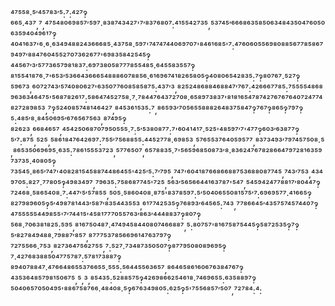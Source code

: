 ⁴⁷⁵⁵⁸·⁵′⁴⁵⁷⁸³′⁵:⁷:⁴²⁷‽⁶⁶⁵·⁴³⁷,⁷,⁴⁷⁵⁴⁸⁰⁶⁹⁸⁵⁷′⁵⁹⁷·⁸³⁸⁷⁴³⁴²⁷'⁷′⁸³⁷⁶⁸⁰⁷:⁴¹⁵⁵⁴²⁷³⁵,⁵³⁷⁴⁵′⁶⁶⁶⁸⁶³⁵⁸⁵⁰⁶³⁴⁸⁴³⁵⁰⁴⁷⁶⁰⁵⁰⁶³⁵⁹⁴⁰⁴⁹⁶¹⁷‽⁴⁰⁴¹⁶³⁷'⁶·⁶·⁶³⁴⁹⁴⁸⁸²⁴³⁶⁶⁶⁸⁵·⁴³⁷⁵⁸·⁵⁹⁷'⁷⁴⁷⁴⁷⁴⁴⁰⁶⁹⁷⁰⁷'⁸⁴⁶¹⁶⁸⁵'⁷:⁴⁷⁶⁰⁶⁰⁵⁵⁶⁹⁸⁰⁸⁸⁵⁶⁷⁷⁸⁵⁸⁶⁷⁹⁴⁹⁷′⁸⁸⁴⁷⁶⁰⁴⁵⁵²⁷⁰⁷³⁶²⁶⁷⁷'⁶⁹⁸³⁵⁸⁴²⁵⁴⁵‽⁴⁴⁵⁶⁷′³′⁵⁷⁷³⁶⁵⁷⁹⁸¹⁸³⁷:⁶⁹⁷³⁸⁰⁵⁸⁷⁷⁷⁸⁵⁵⁴⁸⁵·⁶⁴⁵⁵⁸³⁵⁵⁷‽⁸¹⁵⁵⁴¹⁸⁷⁶·⁷'⁶⁵³′⁵³⁶⁶⁴³⁶⁶⁶⁵⁴⁸⁸⁸⁶⁰⁷⁸⁸⁵⁶·⁶¹⁶⁹⁶⁷⁴¹⁸²⁶⁵⁸⁰⁵‽⁴⁰⁸⁰⁶⁵⁴²⁸³⁵:⁷‽⁸⁰⁷⁶⁷·⁵²⁷‽⁵⁹⁶⁷³,⁶⁰⁷²⁷⁴³′⁵⁷⁴⁰⁸⁰⁶²⁷'⁶³⁵⁰⁷⁷⁶⁰⁸⁵⁸⁵⁸⁷⁵:⁴³⁷′³,⁸²⁵²⁴⁸⁶⁸⁸⁴⁶⁸⁸⁴⁷′⁷⁶⁷:⁴²⁶⁶⁶⁷⁷⁸⁵:⁷⁵⁵⁵⁵⁴⁸⁶⁸⁹⁶³⁶³⁴⁶⁴⁷⁵'⁵⁶⁸⁷⁸²⁶¹⁷:⁵⁸⁶⁴⁷⁴⁵²⁷⁵⁸·⁷·⁷⁸⁴⁴⁷⁶⁴³⁷²⁷⁰⁸·⁶⁵⁸⁹⁷³⁸³⁷'⁸¹⁸¹⁶⁵⁴⁷⁸⁷⁴²⁷⁶⁷⁶⁷⁶⁴⁰⁷²⁴⁷⁷⁴⁸²⁷²⁸⁹⁸⁵³,⁷‽⁵²⁴⁰⁸⁵⁷⁴⁸¹⁴⁶⁴²⁷,⁸⁴⁵³⁶¹⁵³⁵:⁷,⁸⁶⁵⁹³′⁷⁰⁵⁶⁵⁵⁸⁸⁸²⁶⁴⁸³⁷⁵⁸⁴⁷‽⁷⁶⁷‽⁸⁶⁵‽⁷⁹⁷‽⁵:⁴⁸⁵′⁸·⁸⁴⁵⁰⁶⁹⁵′⁶⁷⁶⁵⁶⁷⁵⁶³,⁸⁷⁴⁹⁵‽⁸²⁶²³,⁶⁶⁸⁴⁶⁵⁷,⁴⁵⁴²⁵⁰⁶⁸⁷⁰⁷⁹⁵⁰⁵⁵⁵·⁷:⁵′⁵³⁸⁰⁸⁷⁷:⁷'⁶⁰⁴¹⁴¹⁷·⁵²⁵'⁴⁸⁵⁹⁷′⁷'⁴⁷⁷‽⁶⁰³′⁶³⁸⁷⁷‽⁵′⁷:⁸⁷⁵,⁵²⁵,⁵⁸⁶¹⁸⁴⁷⁶⁴²⁶⁹⁷:⁷⁵⁵′⁷⁵⁶⁸⁸⁵⁵:⁴⁴⁵²⁷⁷⁸·⁶⁹⁸⁵³,⁵⁷⁶⁵⁵³⁷⁶⁴⁰⁵⁹⁵⁷⁷,⁸³⁷³⁴⁹³′⁷⁹⁷⁴⁵⁷⁵⁰⁸·⁵,⁸⁶⁵³⁵⁰⁶⁹⁶⁹⁵·⁶³⁵:⁷⁸⁶¹⁵⁵⁵³⁷²³,⁵⁷⁷⁶⁵⁰⁷,⁶⁵⁷⁸⁸³⁵·⁷'⁵⁶⁵⁹⁶⁸⁵⁰⁸⁷³′⁸·⁸³⁶²⁴⁷⁶⁷⁸²⁸⁶⁶⁴⁷⁹⁷²⁸¹⁶³⁵⁹⁷³⁷³⁵·⁴⁰⁸⁰⁵‽⁷³⁵⁴⁵·⁸⁶⁵′⁷⁴⁷'⁴⁰⁸²⁸¹⁵⁴⁵⁸⁸⁷⁴⁴⁸⁶⁴⁵⁵'⁴²⁵′⁵:⁷′⁷⁹⁵,⁷⁴⁷'⁶⁰⁴¹⁸⁷⁶⁶⁸⁶⁶⁸⁸⁷⁵³⁶⁸⁸⁰⁸⁷⁷⁴⁵,⁷⁴³′⁷⁵³,⁴³⁴⁹⁷⁰⁵:⁸²⁷·⁷⁷⁸⁰⁵‽⁴⁹⁸³⁴⁹⁷,⁷⁹⁶³⁵:⁷⁵⁸⁶⁸⁷⁷⁴⁵'⁷²⁵,⁵⁶³′⁵⁶⁵⁶⁶⁴⁴¹⁶³⁷⁸⁷'⁵⁴⁷,⁵⁴⁵⁹⁴²⁴⁷⁷⁸⁸¹⁷′⁸⁰⁴⁴⁷‽⁷²⁴⁶⁸·⁵⁸⁶⁵⁴⁰⁸·⁷:⁴⁴⁷′⁵′⁵⁷⁸⁵⁵,⁵⁰⁵·⁵⁸⁶⁰⁴⁰⁸·⁸⁷⁵'⁸³⁷⁸⁵⁹⁷:⁵′⁵⁰⁴⁰⁶⁵⁵⁰⁸¹⁵⁷⁵′⁷:⁶⁹⁶⁹⁵⁷⁷·⁴¹⁶⁶⁵‽⁸²⁷⁹⁸⁹⁶⁰⁵‽⁵′⁴⁹⁸⁷⁸¹⁴⁴³′⁵⁸⁷′⁸³⁵⁴⁴³⁵⁵³,⁶¹⁷⁷⁴²⁵³⁵‽⁷⁶⁸⁹³′⁶⁴⁵⁶⁵:⁷⁴³,⁷⁷⁸⁶⁶⁴⁵′⁴³⁵⁷⁵⁷⁴⁵⁷⁴⁴⁰⁷‽⁴⁷⁵⁵⁵⁵⁵⁴⁴⁹⁸⁵⁵'⁷′⁷⁴⁴¹⁵'⁴⁵⁸¹⁷⁷⁷⁰⁵⁵⁷⁶³′⁸⁶³′⁴⁴⁴⁸⁸³⁷‽⁸⁰⁷‽⁵⁶⁸·⁷⁰⁶³⁸¹⁸²⁵:⁵⁹⁵,⁸¹⁶⁷⁵⁰⁴⁸⁷·⁴⁷⁴⁹⁴⁵⁸⁴⁴⁰⁸⁰⁷⁴⁶⁶⁸⁸⁷,⁵:⁸⁰⁷⁵⁷'⁸¹⁶⁷⁵⁸⁷⁵⁴⁴⁵‽⁵⁸⁷²⁵³⁵‽⁷‽⁵′⁸²⁷⁸⁴⁹⁴⁸⁸·⁷⁹⁸⁸⁷′⁸⁵⁷,⁸⁷⁷⁷⁵³⁷⁸⁵⁶⁶⁹⁶¹⁴⁷⁶³⁷⁹⁷‽⁷²⁷⁵⁵⁶⁶·⁷⁵³,⁸²⁷³⁶⁴⁷⁵⁶²⁷⁵⁵,⁷:⁵²⁷·⁷³⁴⁸⁷³⁵⁰⁵⁰⁷‽⁸⁷⁷⁹⁵⁰⁸⁰⁸⁹⁶⁹⁵‽⁷·⁴²⁷⁶⁸³⁸⁸⁵⁰⁴⁷⁷⁵⁷⁸⁷:⁵⁷⁸¹⁷³⁸⁸⁷‽⁸⁹⁴⁰⁷⁸⁸⁴⁷·⁴⁷⁶⁶⁴⁸⁶⁵⁵³⁷⁶⁶⁵⁵·⁵⁵⁵:⁵⁶⁴⁴⁵⁵⁶³⁶⁵⁷,⁸⁶⁴⁶⁵⁸⁶¹⁶⁰⁶⁷⁶³⁸⁴⁷⁶⁷‽⁴³⁵³⁶⁴⁸⁵⁷⁹⁸¹⁵⁰⁶⁷⁵,⁵,³,⁸⁵⁴³⁵:⁵²⁸⁸⁵⁷⁵‽⁴²⁶⁹⁸⁶⁶²⁵⁴⁶¹⁸·⁷⁴⁶⁹⁶⁵⁵:⁶³⁵⁸⁸⁹⁷‽⁵⁰⁴⁰⁶⁵⁷⁰⁵⁰⁴⁹⁵'⁸⁸⁶⁷⁵⁸⁷⁶⁶·⁴⁸⁴⁰⁸·⁵‽⁶⁷⁶³⁴⁹⁸⁰⁵:⁶²⁵‽⁵'⁷⁵⁵⁶⁸⁵⁷′⁵⁰⁷,⁷²⁷⁸⁴:⁴:
